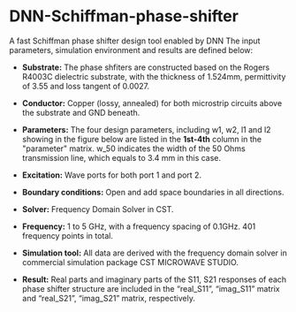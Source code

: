 # DNN-Schiffman-phase-shifter
A fast Schiffman phase shifter design tool enabled by DNN
The input parameters, simulation environment and results are defined below:  

-   **Substrate:** The phase shfiters are constructed based on the Rogers R4003C dielectric substrate, with the thickness of 1.524mm, permittivity of 3.55 and loss tangent of 0.0027. 

-   **Conductor:** Copper (lossy, annealed) for both microstrip circuits above the substrate and GND beneath.

-   **Parameters:** The four design parameters, including w1, w2, l1 and l2 showing in the figure below are listed in the **1st-4th** column in the "parameter" matrix. w_50 indicates the width of the 50 Ohms transmission line, which equals to 3.4 mm in this case.

-   **Excitation:** Wave ports for both port 1 and port 2.

-   **Boundary conditions:** Open and add space boundaries in all directions.

-   **Solver:** Frequency Domain Solver in CST.                              

-   **Frequency:** 1 to 5 GHz, with a frequency spacing of 0.1GHz. 401 frequency points in total.

-   **Simulation tool:** All data are derived with the frequency domain solver
    in commercial simulation package CST MICROWAVE STUDIO.

-   **Result:** Real parts and imaginary parts of the S11, S21 responses of
    each phase shifter structure are included in the “real_S11”, “imag_S11” matrix and “real_S21”, “imag_S21” matrix, respectively.
    

    
